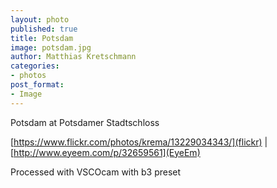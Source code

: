 ```yaml
---
layout: photo
published: true
title: Potsdam
image: potsdam.jpg
author: Matthias Kretschmann
categories:
- photos
post_format:
- Image
---
```


Potsdam at Potsdamer Stadtschloss

[https://www.flickr.com/photos/krema/13229034343/](flickr) | [http://www.eyeem.com/p/32659561](EyeEm)

Processed with VSCOcam with b3 preset